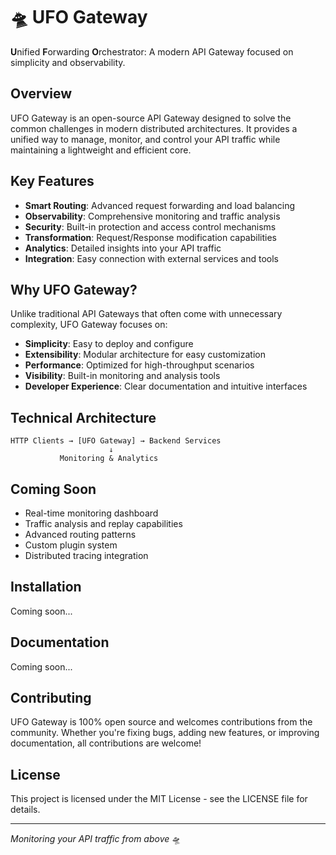 # 🛸 UFO Gateway

**U**nified **F**orwarding **O**rchestrator: A modern API Gateway focused on
simplicity and observability.

## Overview

UFO Gateway is an open-source API Gateway designed to solve the common
challenges in modern distributed architectures. It provides a unified way to
manage, monitor, and control your API traffic while maintaining a lightweight
and efficient core.

## Key Features

- **Smart Routing**: Advanced request forwarding and load balancing
- **Observability**: Comprehensive monitoring and traffic analysis
- **Security**: Built-in protection and access control mechanisms
- **Transformation**: Request/Response modification capabilities
- **Analytics**: Detailed insights into your API traffic
- **Integration**: Easy connection with external services and tools

## Why UFO Gateway?

Unlike traditional API Gateways that often come with unnecessary complexity, UFO
Gateway focuses on:

- **Simplicity**: Easy to deploy and configure
- **Extensibility**: Modular architecture for easy customization
- **Performance**: Optimized for high-throughput scenarios
- **Visibility**: Built-in monitoring and analysis tools
- **Developer Experience**: Clear documentation and intuitive interfaces

## Technical Architecture

```
HTTP Clients → [UFO Gateway] → Backend Services
                      ↓
           Monitoring & Analytics
```

## Coming Soon

- Real-time monitoring dashboard
- Traffic analysis and replay capabilities
- Advanced routing patterns
- Custom plugin system
- Distributed tracing integration

## Installation

Coming soon...

## Documentation

Coming soon...

## Contributing

UFO Gateway is 100% open source and welcomes contributions from the community.
Whether you're fixing bugs, adding new features, or improving documentation, all
contributions are welcome!

## License

This project is licensed under the MIT License - see the LICENSE file for
details.

---

_Monitoring your API traffic from above_ 🛸
